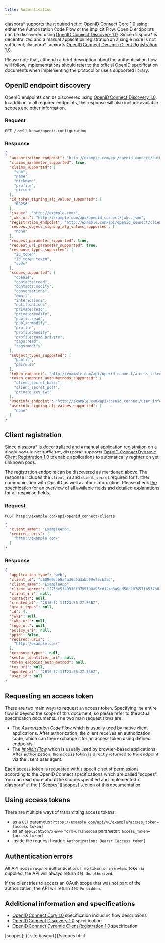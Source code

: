 ```yaml
---
title: Authentication
---
```


diaspora\* supports the required set of [OpenID Connect Core 1.0][connect] using either the Authorization Code Flow or the Implicit Flow. OpenID endpoints can be discovered using [OpenID Connect Discovery 1.0][discovery]. Since diaspora\* is decentralized and a manual application registration on a single node is not sufficient, diaspora\* supports [OpenID Connect Dynamic Client Registration 1.0][client-registration].

Please note that, although a brief description about the authentication flow will follow, implementations should refer to the official OpenID specification documents when implementing the protocol or use a supported library.

## OpenID endpoint discovery

OpenID endpoints can be discovered using [OpenID Connect Discovery 1.0][discovery]. In addition to all required endpoints, the response will also include available scopes and other information.

### Request

~~~
GET /.well-known/openid-configuration
~~~

### Response

~~~json
{
  "authorization_endpoint": "http://example.com/api/openid_connect/authorizations/new",
  "claims_parameter_supported": true,
  "claims_supported": [
    "sub",
    "name",
    "nickname",
    "profile",
    "picture"
  ],
  "id_token_signing_alg_values_supported": [
    "RS256"
  ],
  "issuer": "http://example.com/",
  "jwks_uri": "http://example.com/api/openid_connect/jwks.json",
  "registration_endpoint": "http://example.com/api/openid_connect/clients",
  "request_object_signing_alg_values_supported": [
    "none"
  ],
  "request_parameter_supported": true,
  "request_uri_parameter_supported": true,
  "response_types_supported": [
    "id_token",
    "id_token token",
    "code"
  ],
  "scopes_supported": [
    "openid",
    "contacts:read",
    "contacts:modify",
    "conversations",
    "email",
    "interactions",
    "notifications",
    "private:read",
    "private:modify",
    "public:read",
    "public:modify",
    "profile",
    "profile:modify",
    "profile:read_private",
    "tags:read",
    "tags:modify"
  ],
  "subject_types_supported": [
    "public",
    "pairwise"
  ],
  "token_endpoint": "http://example.com/api/openid_connect/access_tokens",
  "token_endpoint_auth_methods_supported": [
    "client_secret_basic",
    "client_secret_post",
    "private_key_jwt"
  ],
  "userinfo_endpoint": "http://example.com/api/openid_connect/user_info",
  "userinfo_signing_alg_values_supported": [
    "none"
  ]
}
~~~

## Client registration

Since diaspora\* is decentralized and a manual application registration on a single node is not sufficient, diaspora\* supports [OpenID Connect Dynamic Client Registration 1.0][client-registration] to enable applications to automatically register on yet unknown pods.

The registration endpoint can be discovered as mentioned above. The response includes the `client_id` and `client_secret` required for further communication with OpenID as well as other information. Please check [the specification][client-registration] for an overview of all available fields and detailed explanations for all response fields.

### Request

~~~
POST http://example.com/api/openid_connect/clients
~~~
~~~json
{
  "client_name": "ExampleApp",
  "redirect_uris": [
    "http://example.com/"
  ]
}
~~~

### Response

~~~json
{
  "application_type": "web",
  "client_id": "c609e9dbb8a4a36d5a3abb99ef5cb2b7",
  "client_name": "ExampleApp",
  "client_secret": "275de5fa9916f3789190a95cd12ee3a9ed56a207657fb537b011327d6707e443",
  "client_uri": null,
  "contacts": null,
  "created_at": "2016-02-11T23:56:27.566Z",
  "grant_types": null,
  "id": 4,
  "jwks": null,
  "jwks_uri": null,
  "logo_uri": null,
  "policy_uri": null,
  "ppid": false,
  "redirect_uris": [
    "http://example.com/"
  ],
  "response_types": null,
  "sector_identifier_uri": null,
  "token_endpoint_auth_method": null,
  "tos_uri": null,
  "updated_at": "2016-02-11T23:56:27.566Z",
  "user_id": null
}
~~~

## Requesting an access token

There are two main ways to request an access token. Specifying the entire flow is beyond the scope of this document, so please refer to the actual specification documents. The two main request flows are:

* The [*Authorization Code Flow*][authcode-flow] which is usually used by native client applications. After authorization, the client receives an authorization code, which can then exchange it for an access token using defined endpoints.
* The [*Implicit Flow*][implicit-flow] which is usually used by browser-based applications. After authorization, the access token is directly returned to the endpoint via the users user agent.

Each access token is requested with a specific set of permissions according to the OpenID Connect specifications which are called "scopes". You can read more about the scopes specified and implemented in diaspora* at the ["Scopes"][scopes] section of this documentation.

## Using access tokens

There are multiple ways of transmitting access tokens:

* as a `GET` parameter: `https://example.com/api/v0/example?access_token=[access token]`
* as an `application/x-www-form-urlencoded` parameter: `access_token=[access token]`
* inside the request header: `Authorization: Bearer [access token]`

## Authentication errors

All API nodes require authentication. If no token or an invlaid token is supplied, the API will always return `401 Unauthorized`.

If the client tries to access an OAuth scope that was not part of the authorization, the API will return `403 Forbidden`.

## Additional information and specifications

* [OpenID Connect Core 1.0][connect] specification including flow descriptions
* [OpenID Connect Discovery 1.0][discovery] specification
* [OpenID Connect Dynamic Client Registration 1.0][client-registration] specification

[authcode-flow]: http://openid.net/specs/openid-connect-core-1_0.html#CodeFlowAuth
[client-registration]: http://openid.net/specs/openid-connect-registration-1_0.html
[connect]: http://openid.net/specs/openid-connect-core-1_0.html
[discovery]: http://openid.net/specs/openid-connect-discovery-1_0.html
[implicit-flow]: http://openid.net/specs/openid-connect-core-1_0.html#ImplicitFlowAuth
[scopes]: {{ site.baseurl }}/scopes.html

